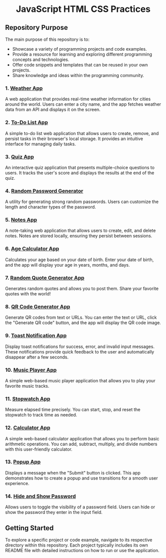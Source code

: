 # <h1 align="center">JavaScript HTML CSS Practices</h1>

## Repository Purpose

The main purpose of this repository is to:

- Showcase a variety of programming projects and code examples.
- Provide a resource for learning and exploring different programming concepts and technologies.
- Offer code snippets and templates that can be reused in your own projects.
- Share knowledge and ideas within the programming community.

### 1. [Weather App](WeatherApp)

A web application that provides real-time weather information for cities around the world. Users can enter a city name, and the app fetches weather data from an API and displays it on the screen.

### 2. [To-Do List App](ToDoListApp)

A simple to-do list web application that allows users to create, remove, and persist tasks in their browser's local storage. It provides an intuitive interface for managing daily tasks.

### 3. [Quiz App](QuizzApp)

An interactive quiz application that presents multiple-choice questions to users. It tracks the user's score and displays the results at the end of the quiz.

### 4. [Random Password Generator](RandPasswordApp)

A utility for generating strong random passwords. Users can customize the length and character types of the password.

### 5. [Notes App](NotesApp)

A note-taking web application that allows users to create, edit, and delete notes. Notes are stored locally, ensuring they persist between sessions.

### 6. [Age Calculator App](AgeCalculatorApp)
Calculates your age based on your date of birth. Enter your date of birth, and the app will display your age in years, months, and days.

### 7. [Random Quote Generator App](QuoteGeneratorApp)
Generates random quotes and allows you to post them. Share your favorite quotes with the world!

### 8. [QR Code Generator App](QRGeneratorApp)

Generate QR codes from text or URLs. You can enter the text or URL, click the "Generate QR code" button, and the app will display the QR code image.

### 9. [Toast Notification App](ToastNotificationApp)

Display toast notifications for success, error, and invalid input messages. These notifications provide quick feedback to the user and automatically disappear after a few seconds.

### 10. [Music Player App](MusicPlayerApp)
A simple web-based music player application that allows you to play your favorite music tracks.

### 11. [Stopwatch App](StopWatchApp)
Measure elapsed time precisely. You can start, stop, and reset the stopwatch to track time as needed.

### 12. [Calculator App](CalculatorApp)
A simple web-based calculator application that allows you to perform basic arithmetic operations. You can add, subtract, multiply, and divide numbers with this user-friendly calculator.

### 13. [Popup App](PopUpApp)
Displays a message when the "Submit" button is clicked. This app demonstrates how to create a popup and use transitions for a smooth user experience.

### 14. [Hide and Show Password](HideShowPassword)
Allows users to toggle the visibility of a password field. Users can hide or show the password they enter in the input field.

## Getting Started

To explore a specific project or code example, navigate to its respective directory within this repository. Each project typically includes its own README file with detailed instructions on how to run or use the application.